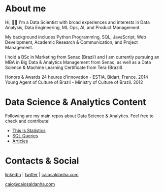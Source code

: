 # About me

Hi, 🙌🏻
I'm a Data Scientist with broad experiences and interests in Data Analysis, Data Engineering, ML Ops, AI, and Product Management.

My background includes Python Programming, SQL, JavaScript, Web Development, Academic Research & Communication, and Project Management.

I hold a BSc in Marketing from Senac (Brazil) and I am currently pursuing an MBA in Big Data & Analytics Management from Senac, as well as a Data Science & Machine Learning Certificate from Tera (Brazil).

Honors & Awards
24 heures d'innovation - ESTIA, Bidart, France. 2014
Young Agent of Culture of Brazil - Ministry of Culture of Brazil. 2012

# Data Science & Analytics Content

Following are my main repos about Data Science & Analytics. Feel free to check and contribute!

- [This Is Statistics](https://github.com/caiosaldanha/this_is_statistics)
- [SQL Queries](https://github.com/caiosaldanha/sql_queries)
- [Articles](https://github.com/caiosaldanha/articles)

# Contacts & Social

[linkedIn](https://www.linkedin.com/in/caiosaldanha) | [twitter](https://twitter.com/datacaio) | [caiosaldanha.com](https://caiosaldanha.com)

[caio@caiosaldanha.com](mailto:caio@caiosaldanha.com)
